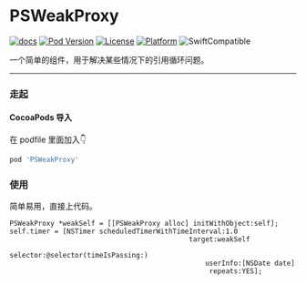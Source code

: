 # PSWeakProxy

[![docs][docs]][CocoaPods] 
[![Pod Version][version]][CocoaPods] 
[![License][license]][CocoaPods] 
[![Platform][platform]][CocoaPods] 
![SwiftCompatible]

一个简单的组件，用于解决某些情况下的引用循环问题。

---

### 走起

#### CocoaPods 导入

在 podfile 里面加入👇

```ruby
pod 'PSWeakProxy'
```

### 使用

简单易用，直接上代码。

```objc
PSWeakProxy *weakSelf = [[PSWeakProxy alloc] initWithObject:self];
self.timer = [NSTimer scheduledTimerWithTimeInterval:1.0
                                            target:weakSelf
                                                selector:@selector(timeIsPassing:)
                                                userInfo:[NSDate date]
                                                 repeats:YES];
```




[CocoaPods]: http://cocoapods.org/pods/PSWeakProxy

[docs]: https://img.shields.io/cocoapods/metrics/doc-percent/PSWeakProxy.svg

[version]: https://img.shields.io/cocoapods/v/PSWeakProxy.svg?style=flat

[license]: https://img.shields.io/cocoapods/l/PSWeakProxy.svg?style=flat

[platform]: https://img.shields.io/cocoapods/p/PSWeakProxy.svg?style=flat

[SwiftCompatible]: https://img.shields.io/badge/Swift-compatible-orange.svg

[blog]: http://shengpan.net


[中文]: #

